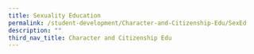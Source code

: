 ```yaml
---
title: Sexuality Education
permalink: /student-development/Character-and-Citizenship-Edu/SexEd
description: ""
third_nav_title: Character and Citizenship Edu
---
```

